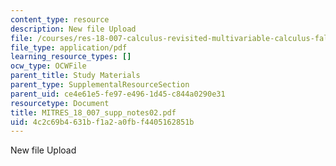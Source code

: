```yaml
---
content_type: resource
description: New file Upload
file: /courses/res-18-007-calculus-revisited-multivariable-calculus-fall-2011/4c2c69b4631bf1a2a0fbf4405162851b_MITRES_18_007_supp_notes02.pdf
file_type: application/pdf
learning_resource_types: []
ocw_type: OCWFile
parent_title: Study Materials
parent_type: SupplementalResourceSection
parent_uid: ce4e61e5-fe97-e496-1d45-c844a0290e31
resourcetype: Document
title: MITRES_18_007_supp_notes02.pdf
uid: 4c2c69b4-631b-f1a2-a0fb-f4405162851b
---
```

New file Upload

